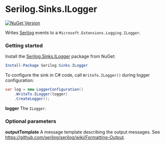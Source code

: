 # Serilog.Sinks.ILogger

[![NuGet Version](http://img.shields.io/nuget/v/Serilog.Sinks.ILogger.svg?style=flat)](https://www.nuget.org/packages/Serilog.Sinks.ILogger/)

Writes [Serilog](https://serilog.net) events to a `Microsoft.Extensions.Logging.ILogger`.

### Getting started

Install the [Serilog.Sinks.ILogger](https://www.nuget.org/packages/Serilog.Sinks.ILogger) package from NuGet:

```powershell
Install-Package Serilog.Sinks.ILogger
```

To configure the sink in C# code, call `WriteTo.ILogger()` during logger configuration:

```csharp
var log = new LoggerConfiguration()
    .WriteTo.ILogger(logger)
    .CreateLogger();
```

**logger** The `ILogger`.

### Optional parameters

**outputTemplate** A message template describing the output messages. See https://github.com/serilog/serilog/wiki/Formatting-Output.

